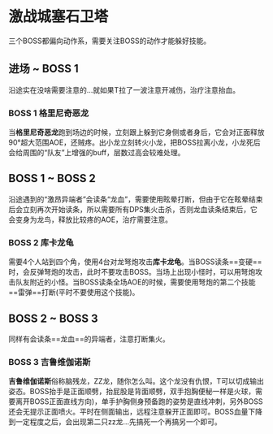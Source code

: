 # 激战城塞石卫塔

三个BOSS都偏向动作系，需要关注BOSS的动作才能躲好技能。

## 进场 ~ BOSS 1

沿途实在没啥需要注意的…就如果T拉了一波注意开减伤，治疗注意抬血。

### BOSS 1 格里尼奇恶龙
当**格里尼奇恶龙**跑到场边的时候，立刻跟上躲到它身侧或者身后，它会对正面释放90°超大范围AOE，还贼疼。出小龙立刻转火小龙，把BOSS拉离小龙，小龙死后会给周围的“队友”上增强的buff，层数过高会较难处理。

## BOSS 1 ~ BOSS 2

沿途遇到的“激昂异端者”会读条“龙血”，需要使用眩晕打断，但由于它在眩晕结束后会立刻再次开始读条，所以需要所有<Role name="dps" />DPS集火击杀，否则龙血读条结束后，它会变身为龙鸟，释放比较疼的AOE，<Role name="healer" />治疗需要注意。

### BOSS 2 库卡龙龟
需要4个人站到四个角，使用4台对龙弩炮攻击**库卡龙龟**。当BOSS读条==变硬==时，会反弹弩炮的攻击，此时不要攻击BOSS。当场上出现小怪时，可以用弩炮攻击队友附近的小怪。当BOSS读条全场AOE的时候，需要使用弩炮的第二个技能==雷弹==打断(平时不要使用这个技能)。

## BOSS 2 ~ BOSS 3

同样有会读条==龙血==的异端者，注意打断集火。

### BOSS 3 吉鲁维伽诺斯
**吉鲁维伽诺斯**俗称脑残龙，ZZ龙，随你怎么叫。这个龙没有仇恨，<Role name="tank" />T可以切成输出姿态。BOSS抬手是正面顺劈，抬屁股是背面顺劈，双手抱胸便秘一样是火球，需要离开BOSS正面直线方向)，单手护胸侧身预备跑的姿势是直线冲刺，另外BOSS还会无提示正面喷火。平时在侧面输出，远程注意躲开正面即可。BOSS血量下降到一定程度之后，会出现第二只zz龙…先搞死一个再搞另一个即可。